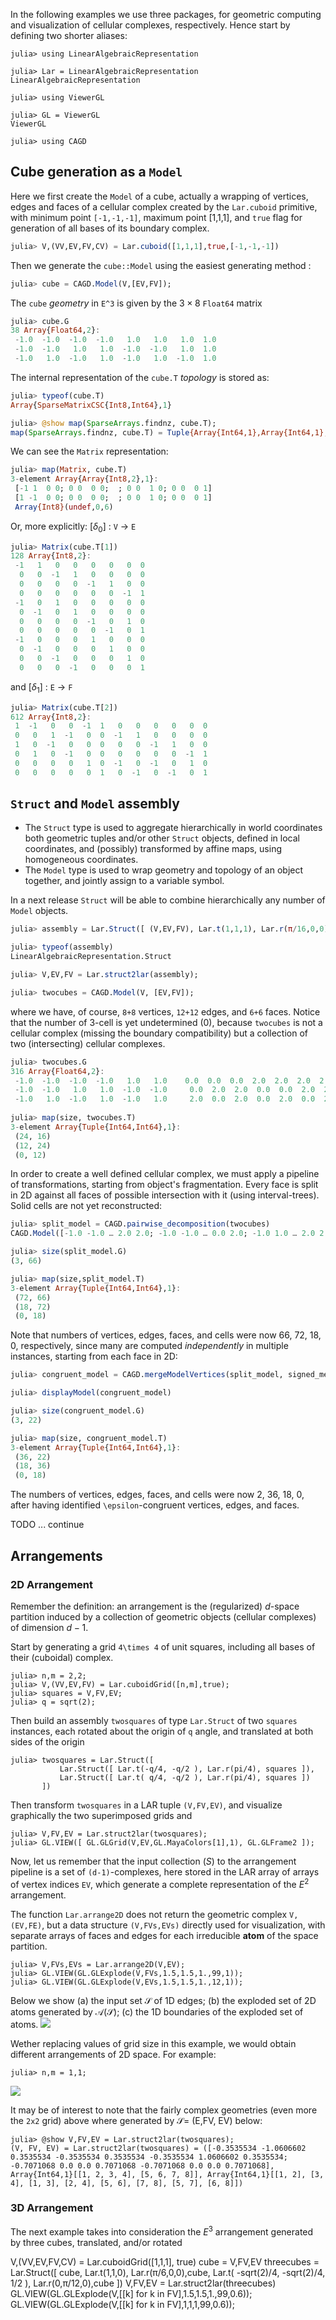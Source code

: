 In the following examples we use three packages, for geometric computing and visualization of cellular complexes, respectively. Hence start by defining two shorter aliases:

```
julia> using LinearAlgebraicRepresentation

julia> Lar = LinearAlgebraicRepresentation
LinearAlgebraicRepresentation

julia> using ViewerGL

julia> GL = ViewerGL
ViewerGL

julia> using CAGD
```

## Cube generation as a `Model`

Here we first create the `Model` of a cube, actually a wrapping of vertices, edges and faces of a cellular complex created by the `Lar.cuboid` primitive, with minimum point `[-1,-1,-1]`, maximum point [1,1,1], and `true` flag for generation of all bases of its boundary complex.

```julia
julia> V,(VV,EV,FV,CV) = Lar.cuboid([1,1,1],true,[-1,-1,-1])
```

Then we generate the `cube::Model` using the easiest generating method :

```julia
julia> cube = CAGD.Model(V,[EV,FV]);
```

The `cube` *geometry* in ``E^3`` is given by the $3\times 8$ `Float64` matrix

```julia
julia> cube.G
38 Array{Float64,2}:
 -1.0  -1.0  -1.0  -1.0   1.0   1.0   1.0  1.0
 -1.0  -1.0   1.0   1.0  -1.0  -1.0   1.0  1.0
 -1.0   1.0  -1.0   1.0  -1.0   1.0  -1.0  1.0
```

The internal representation of the `cube.T` *topology* is stored as:

```julia
julia> typeof(cube.T)
Array{SparseMatrixCSC{Int8,Int64},1}

julia> @show map(SparseArrays.findnz, cube.T);
map(SparseArrays.findnz, cube.T) = Tuple{Array{Int64,1},Array{Int64,1},Array{Int8,1}}[([1, 5, 9, 1, 6, 10, 2, 5, 11, 2, 6, 12, 3, 7, 9, 3, 8, 10, 4, 7, 11, 4, 8, 12], [1, 1, 1, 2, 2, 2, 3, 3, 3, 4, 4, 4, 5, 5, 5, 6, 6, 6, 7, 7, 7, 8, 8, 8], [-1, -1, -1, 1, -1, -1, -1, 1, -1, 1, 1, -1, -1, -1, 1, 1, -1, 1, -1, 1, 1, 1, 1, 1]), ([1, 3, 1, 4, 2, 3, 2, 4, 1, 5, 1, 6, 2, 5, 2, 6, 3, 5, 3, 6, 4, 5, 4, 6], [1, 1, 2, 2, 3, 3, 4, 4, 5, 5, 6, 6, 7, 7, 8, 8, 9, 9, 10, 10, 11, 11, 12, 12], [1, 1, -1, 1, 1, -1, -1, -1, -1, 1, 1, 1, -1, -1, 1, -1, -1, -1, 1, -1, -1, 1, 1, 1]), ([], [], [])]
```
We can see the `Matrix` representation:

```julia
julia> map(Matrix, cube.T)
3-element Array{Array{Int8,2},1}:
 [-1 1  0 0; 0 0  0 0;  ; 0 0  1 0; 0 0  0 1]
 [1 -1  0 0; 0 0  0 0;  ; 0 0  1 0; 0 0  0 1]
 Array{Int8}(undef,0,6)                           
```

Or, more explicitly: $[\delta_0]$ : `V` $\to$ `E`

```julia
julia> Matrix(cube.T[1])
128 Array{Int8,2}:
 -1   1   0   0   0   0   0  0
  0   0  -1   1   0   0   0  0
  0   0   0   0  -1   1   0  0
  0   0   0   0   0   0  -1  1
 -1   0   1   0   0   0   0  0
  0  -1   0   1   0   0   0  0
  0   0   0   0  -1   0   1  0
  0   0   0   0   0  -1   0  1
 -1   0   0   0   1   0   0  0
  0  -1   0   0   0   1   0  0
  0   0  -1   0   0   0   1  0
  0   0   0  -1   0   0   0  1
```

and $[\delta_1]$ : `E` $\to$ `F`

```julia
julia> Matrix(cube.T[2])
612 Array{Int8,2}:
 1  -1   0   0  -1  1   0   0   0   0   0  0
 0   0   1  -1   0  0  -1   1   0   0   0  0
 1   0  -1   0   0  0   0   0  -1   1   0  0
 0   1   0  -1   0  0   0   0   0   0  -1  1
 0   0   0   0   1  0  -1   0  -1   0   1  0
 0   0   0   0   0  1   0  -1   0  -1   0  1
```

## `Struct` and `Model` assembly 

- The `Struct` type is used to aggregate hierarchically in world coordinates both geometric tuples and/or other `Struct` objects, defined in local coordinates, and (possibly) transformed  by affine maps, using homogeneous coordinates.
- The `Model` type is used to wrap geometry and topology of an object together, and jointly assign to a variable symbol.

In a next release `Struct` will be able to combine hierarchically any number of `Model` objects.

```julia
julia> assembly = Lar.Struct([ (V,EV,FV), Lar.t(1,1,1), Lar.r(π/16,0,0), (V,EV,FV) ]);

julia> typeof(assembly)
LinearAlgebraicRepresentation.Struct

julia> V,EV,FV = Lar.struct2lar(assembly);

julia> twocubes = CAGD.Model(V, [EV,FV]);
```

where we have, of course, `8+8` vertices, `12+12` edges, and `6+6` faces.  Notice that the number of 3-cell is yet undetermined (0), because `twocubes` is not a cellular complex (missing the boundary compatibility) but a collection of two (intersecting) cellular complexes. 

```julia
julia> twocubes.G
316 Array{Float64,2}:
 -1.0  -1.0  -1.0  -1.0   1.0   1.0    0.0  0.0  0.0  2.0  2.0  2.0  2.0
 -1.0  -1.0   1.0   1.0  -1.0  -1.0     0.0  2.0  2.0  0.0  0.0  2.0  2.0
 -1.0   1.0  -1.0   1.0  -1.0   1.0     2.0  0.0  2.0  0.0  2.0  0.0  2.0
 
julia> map(size, twocubes.T)
3-element Array{Tuple{Int64,Int64},1}:
 (24, 16)
 (12, 24)
 (0, 12) 
```
In order to create a well defined cellular complex, we must apply a pipeline of transformations, starting from object's fragmentation. Every face is split in 2D against all faces of possible intersection with it (using interval-trees). Solid cells are not yet reconstructed:

```julia
julia> split_model = CAGD.pairwise_decomposition(twocubes)
CAGD.Model([-1.0 -1.0 … 2.0 2.0; -1.0 -1.0 … 0.0 2.0; -1.0 1.0 … 2.0 2.0], SparseArrays.SparseMatrixCSC{Int8,Int64}[ ....

julia> size(split_model.G)
(3, 66)

julia> map(size,split_model.T)
3-element Array{Tuple{Int64,Int64},1}:
 (72, 66)
 (18, 72)
 (0, 18) 
```
Note that numbers of vertices, edges, faces, and cells were now 66, 72, 18, 0, respectively, since many are computed *independently* in multiple instances, starting from each face in 2D:

```julia
julia> congruent_model = CAGD.mergeModelVertices(split_model, signed_merge=true)

julia> displayModel(congruent_model)

julia> size(congruent_model.G)
(3, 22)

julia> map(size, congruent_model.T)
3-element Array{Tuple{Int64,Int64},1}:
 (36, 22)
 (18, 36)
 (0, 18) 
```
The numbers of vertices, edges, faces, and cells were now 2, 36, 18, 0, after having identified ``\epsilon``-congruent vertices, edges, and faces.

TODO ... continue

## Arrangements

### 2D Arrangement

Remember the definition:  an arrangement is the (regularized) $d$-space partition induced by a collection of geometric objects (cellular complexes) of dimension $d-1$.

Start by generating a grid ``4\times 4`` of unit squares, including all bases of their (cuboidal) complex.

```
julia> n,m = 2,2;
julia> V,(VV,EV,FV) = Lar.cuboidGrid([n,m],true);
julia> squares = V,FV,EV;
julia> q = sqrt(2);
```

Then build an assembly `twosquares` of type `Lar.Struct` of two `squares` instances, each rotated about the origin of `q` angle, and translated at both sides of the origin

```
julia> twosquares = Lar.Struct([ 
           Lar.Struct([ Lar.t(-q/4, -q/2 ), Lar.r(pi/4), squares ]),
           Lar.Struct([ Lar.t( q/4, -q/2 ), Lar.r(pi/4), squares ])
       ])
```

Then transform `twosquares` in a LAR tuple `(V,FV,EV)`, and visualize graphically the two superimposed grids and 

```
julia> V,FV,EV = Lar.struct2lar(twosquares);
julia> GL.VIEW([ GL.GLGrid(V,EV,GL.MayaColors[1],1), GL.GLFrame2 ]);
```

Now, let us remember that the input collection $\mathcal(S)$ to the arrangement pipeline is a set of `(d-1)`-complexes, here stored in the LAR array of arrays of vertex indices  `EV`, which generate a complete representation of the $E^2$ arrangement. 

The function `Lar.arrange2D`
does not return the geometric complex `V,(EV,FE)`, but a data structure `(V,FVs,EVs)` directly used for visualization, with separate arrays of faces and edges for each irreducible **atom** of the space partition.   

```
julia> V,FVs,EVs = Lar.arrange2D(V,EV);
julia> GL.VIEW(GL.GLExplode(V,FVs,1.5,1.5,1.,99,1));
julia> GL.VIEW(GL.GLExplode(V,EVs,1.5,1.5,1.,12,1));
```
Below we show (a) the input set $\mathcal{S}$ of 1D edges; (b) the exploded set of 2D atoms generated by $\mathcal{A}(\mathcal{S})$; (c) the 1D boundaries of the exploded set of atoms.
![](images/fig2.png)

Wether replacing values of grid size in this example, we would obtain different arrangements of 2D space. For example:
```
julia> n,m = 1,1;
```
![](images/fig0.png)

It may be of interest to note that the fairly complex geometries (even more the `2x2` grid) above where generated by $\mathcal{S} =$ (E,FV, EV) below:
```
julia> @show V,FV,EV = Lar.struct2lar(twosquares);
(V, FV, EV) = Lar.struct2lar(twosquares) = ([-0.3535534 -1.0606602 0.3535534 -0.3535534 0.3535534 -0.3535534 1.0606602 0.3535534; -0.7071068 0.0 0.0 0.7071068 -0.7071068 0.0 0.0 0.7071068], Array{Int64,1}[[1, 2, 3, 4], [5, 6, 7, 8]], Array{Int64,1}[[1, 2], [3, 4], [1, 3], [2, 4], [5, 6], [7, 8], [5, 7], [6, 8]])
```

### 3D Arrangement

The next example takes into consideration the $E^3$ arrangement generated by three cubes, translated, and/or rotated

V,(VV,EV,FV,CV) = Lar.cuboidGrid([1,1,1], true)
cube = V,FV,EV
threecubes = Lar.Struct([ cube,
	Lar.t(1,1,0), Lar.r(π/6,0,0),cube,
	Lar.t( -sqrt(2)/4, -sqrt(2)/4, 1/2 ), Lar.r(0,π/12,0),cube
])
V,FV,EV = Lar.struct2lar(threecubes)
GL.VIEW(GL.GLExplode(V,[[k] for k in FV],1.5,1.5,1.,99,0.6));
GL.VIEW(GL.GLExplode(V,[[k] for k in FV],1,1,1,99,0.6));


